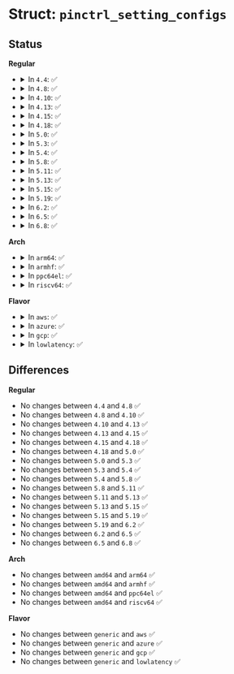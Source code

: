 # Struct: <code>pinctrl_setting_configs</code>

## Status
<b>Regular</b>
<ul>
<li>
<details>
<summary>In <code>4.4</code>: ✅</summary>

```c
struct pinctrl_setting_configs {
    unsigned int group_or_pin;
    long unsigned int *configs;
    unsigned int num_configs;
};
```
</details>
</li>
<li>
<details>
<summary>In <code>4.8</code>: ✅</summary>

```c
struct pinctrl_setting_configs {
    unsigned int group_or_pin;
    long unsigned int *configs;
    unsigned int num_configs;
};
```
</details>
</li>
<li>
<details>
<summary>In <code>4.10</code>: ✅</summary>

```c
struct pinctrl_setting_configs {
    unsigned int group_or_pin;
    long unsigned int *configs;
    unsigned int num_configs;
};
```
</details>
</li>
<li>
<details>
<summary>In <code>4.13</code>: ✅</summary>

```c
struct pinctrl_setting_configs {
    unsigned int group_or_pin;
    long unsigned int *configs;
    unsigned int num_configs;
};
```
</details>
</li>
<li>
<details>
<summary>In <code>4.15</code>: ✅</summary>

```c
struct pinctrl_setting_configs {
    unsigned int group_or_pin;
    long unsigned int *configs;
    unsigned int num_configs;
};
```
</details>
</li>
<li>
<details>
<summary>In <code>4.18</code>: ✅</summary>

```c
struct pinctrl_setting_configs {
    unsigned int group_or_pin;
    long unsigned int *configs;
    unsigned int num_configs;
};
```
</details>
</li>
<li>
<details>
<summary>In <code>5.0</code>: ✅</summary>

```c
struct pinctrl_setting_configs {
    unsigned int group_or_pin;
    long unsigned int *configs;
    unsigned int num_configs;
};
```
</details>
</li>
<li>
<details>
<summary>In <code>5.3</code>: ✅</summary>

```c
struct pinctrl_setting_configs {
    unsigned int group_or_pin;
    long unsigned int *configs;
    unsigned int num_configs;
};
```
</details>
</li>
<li>
<details>
<summary>In <code>5.4</code>: ✅</summary>

```c
struct pinctrl_setting_configs {
    unsigned int group_or_pin;
    long unsigned int *configs;
    unsigned int num_configs;
};
```
</details>
</li>
<li>
<details>
<summary>In <code>5.8</code>: ✅</summary>

```c
struct pinctrl_setting_configs {
    unsigned int group_or_pin;
    long unsigned int *configs;
    unsigned int num_configs;
};
```
</details>
</li>
<li>
<details>
<summary>In <code>5.11</code>: ✅</summary>

```c
struct pinctrl_setting_configs {
    unsigned int group_or_pin;
    long unsigned int *configs;
    unsigned int num_configs;
};
```
</details>
</li>
<li>
<details>
<summary>In <code>5.13</code>: ✅</summary>

```c
struct pinctrl_setting_configs {
    unsigned int group_or_pin;
    long unsigned int *configs;
    unsigned int num_configs;
};
```
</details>
</li>
<li>
<details>
<summary>In <code>5.15</code>: ✅</summary>

```c
struct pinctrl_setting_configs {
    unsigned int group_or_pin;
    long unsigned int *configs;
    unsigned int num_configs;
};
```
</details>
</li>
<li>
<details>
<summary>In <code>5.19</code>: ✅</summary>

```c
struct pinctrl_setting_configs {
    unsigned int group_or_pin;
    long unsigned int *configs;
    unsigned int num_configs;
};
```
</details>
</li>
<li>
<details>
<summary>In <code>6.2</code>: ✅</summary>

```c
struct pinctrl_setting_configs {
    unsigned int group_or_pin;
    long unsigned int *configs;
    unsigned int num_configs;
};
```
</details>
</li>
<li>
<details>
<summary>In <code>6.5</code>: ✅</summary>

```c
struct pinctrl_setting_configs {
    unsigned int group_or_pin;
    long unsigned int *configs;
    unsigned int num_configs;
};
```
</details>
</li>
<li>
<details>
<summary>In <code>6.8</code>: ✅</summary>

```c
struct pinctrl_setting_configs {
    unsigned int group_or_pin;
    long unsigned int *configs;
    unsigned int num_configs;
};
```
</details>
</li>
</ul>
<b>Arch</b>
<ul>
<li>
<details>
<summary>In <code>arm64</code>: ✅</summary>

```c
struct pinctrl_setting_configs {
    unsigned int group_or_pin;
    long unsigned int *configs;
    unsigned int num_configs;
};
```
</details>
</li>
<li>
<details>
<summary>In <code>armhf</code>: ✅</summary>

```c
struct pinctrl_setting_configs {
    unsigned int group_or_pin;
    long unsigned int *configs;
    unsigned int num_configs;
};
```
</details>
</li>
<li>
<details>
<summary>In <code>ppc64el</code>: ✅</summary>

```c
struct pinctrl_setting_configs {
    unsigned int group_or_pin;
    long unsigned int *configs;
    unsigned int num_configs;
};
```
</details>
</li>
<li>
<details>
<summary>In <code>riscv64</code>: ✅</summary>

```c
struct pinctrl_setting_configs {
    unsigned int group_or_pin;
    long unsigned int *configs;
    unsigned int num_configs;
};
```
</details>
</li>
</ul>
<b>Flavor</b>
<ul>
<li>
<details>
<summary>In <code>aws</code>: ✅</summary>

```c
struct pinctrl_setting_configs {
    unsigned int group_or_pin;
    long unsigned int *configs;
    unsigned int num_configs;
};
```
</details>
</li>
<li>
<details>
<summary>In <code>azure</code>: ✅</summary>

```c
struct pinctrl_setting_configs {
    unsigned int group_or_pin;
    long unsigned int *configs;
    unsigned int num_configs;
};
```
</details>
</li>
<li>
<details>
<summary>In <code>gcp</code>: ✅</summary>

```c
struct pinctrl_setting_configs {
    unsigned int group_or_pin;
    long unsigned int *configs;
    unsigned int num_configs;
};
```
</details>
</li>
<li>
<details>
<summary>In <code>lowlatency</code>: ✅</summary>

```c
struct pinctrl_setting_configs {
    unsigned int group_or_pin;
    long unsigned int *configs;
    unsigned int num_configs;
};
```
</details>
</li>
</ul>

## Differences
<b>Regular</b>
<ul>
<li>
No changes between <code>4.4</code> and <code>4.8</code> ✅
</li>
<li>
No changes between <code>4.8</code> and <code>4.10</code> ✅
</li>
<li>
No changes between <code>4.10</code> and <code>4.13</code> ✅
</li>
<li>
No changes between <code>4.13</code> and <code>4.15</code> ✅
</li>
<li>
No changes between <code>4.15</code> and <code>4.18</code> ✅
</li>
<li>
No changes between <code>4.18</code> and <code>5.0</code> ✅
</li>
<li>
No changes between <code>5.0</code> and <code>5.3</code> ✅
</li>
<li>
No changes between <code>5.3</code> and <code>5.4</code> ✅
</li>
<li>
No changes between <code>5.4</code> and <code>5.8</code> ✅
</li>
<li>
No changes between <code>5.8</code> and <code>5.11</code> ✅
</li>
<li>
No changes between <code>5.11</code> and <code>5.13</code> ✅
</li>
<li>
No changes between <code>5.13</code> and <code>5.15</code> ✅
</li>
<li>
No changes between <code>5.15</code> and <code>5.19</code> ✅
</li>
<li>
No changes between <code>5.19</code> and <code>6.2</code> ✅
</li>
<li>
No changes between <code>6.2</code> and <code>6.5</code> ✅
</li>
<li>
No changes between <code>6.5</code> and <code>6.8</code> ✅
</li>
</ul>
<b>Arch</b>
<ul>
<li>
No changes between <code>amd64</code> and <code>arm64</code> ✅
</li>
<li>
No changes between <code>amd64</code> and <code>armhf</code> ✅
</li>
<li>
No changes between <code>amd64</code> and <code>ppc64el</code> ✅
</li>
<li>
No changes between <code>amd64</code> and <code>riscv64</code> ✅
</li>
</ul>
<b>Flavor</b>
<ul>
<li>
No changes between <code>generic</code> and <code>aws</code> ✅
</li>
<li>
No changes between <code>generic</code> and <code>azure</code> ✅
</li>
<li>
No changes between <code>generic</code> and <code>gcp</code> ✅
</li>
<li>
No changes between <code>generic</code> and <code>lowlatency</code> ✅
</li>
</ul>
